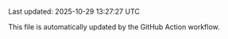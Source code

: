 Last updated: 2025-10-29 13:27:27 UTC

This file is automatically updated by the GitHub Action workflow.
